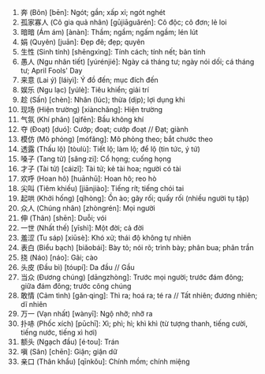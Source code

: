 1. 奔 (Bôn) [bēn]: Ngót; gần; xấp xỉ; ngót nghét
2. 孤家寡人 (Cô gia quả nhân) [gūjiāguǎrén]: Cô độc; cô đơn; lẻ loi
3. 暗暗 (Ám ám) [ànàn]: Thầm; ngầm; ngấm ngầm; lén lút
4. 娟 (Quyên) [juān]: Đẹp đẽ; đẹp; quyên
5. 生性 (Sinh tính) [shēngxìng]: Tính cách; tính nết; bản tính
6. 愚人 (Ngu nhân tiết) [yúrénjié]: Ngày cá tháng tư; ngày nói dối; cá tháng tư; April Fools' Day
7. 来意 (Lai ý) [láiyì]: Ý đồ đến; mục đích đến
8. 娱乐 (Ngu lạc) [yúlè]: Tiêu khiển; giải trí
9. 趁 (Sấn) [chèn]: Nhân (lúc); thừa (dịp); lợi dụng khi
10. 现场 (Hiện trường) [xiànchǎng]: Hiện trường
11. 气氛 (Khí phân) [qìfēn]: Bầu không khí
12. 夺 (Đoạt) [duó]: Cướp; đoạt; cướp đoạt // Đạt; giành
13. 模仿 (Mô phỏng) [mófǎng]: Mô phỏng theo; bắt chước theo
14. 透露 (Thấu lộ) [tòulù]: Tiết lộ; làm lộ; để lộ (tin tức, ý tứ)
15. 嗓子 (Tang tử) [sǎng·zi]: Cổ họng; cuống họng
16. 才子 (Tài tử) [cáizǐ]: Tài tử; kẻ tài hoa; người có tài
17. 欢呼 (Hoan hô) [huānhū]: Hoan hô; reo hò
18. 尖叫 (Tiêm khiếu) [jiānjiào]: Tiếng rít; tiếng chói tai
19. 起哄 (Khởi hống) [qǐhòng]: Ồn ào; gây rối; quấy rối (nhiều người tụ tập)
20. 众人 (Chúng nhân) [zhòngrén]: Mọi người
21. 伸 (Thân) [shēn]: Duỗi; vói
22. 一世 (Nhất thế) [yīshì]: Một đời; cả đời
23. 羞涩 (Tu sáp) [xiūsè]: Khó xử; thái độ không tự nhiên
24. 表白 (Biểu bạch) [biǎobái]: Bày tỏ; nói rõ; trình bày; phân bua; phân trần
25. 挠 (Náo) [náo]: Gãi; cào
26. 头皮 (Đầu bì) [tóupí]: Da đầu // Gầu
27. 当众 (Đương chúng) [dāngzhòng]: Trước mọi người; trước đám đông; giữa đám đông; trước công chúng
28. 敢情 (Cảm tình) [gǎn·qing]: Thì ra; hoá ra; té ra // Tất nhiên; đương nhiên; dĩ nhiên
29. 万一 (Vạn nhất) [wànyī]: Ngộ nhỡ; nhỡ ra
30. 扑哧 (Phốc xích) [pūchī]: Xì; phì; hì; khì khì (từ tượng thanh, tiếng cười, tiếng nước, tiếng xì hơi)
31. 额头 (Ngạch đầu) [é·tou]: Trán
32. 嗔 (Sân) [chēn]: Giận; giận dữ
33. 亲口 (Thân khẩu) [qīnkǒu]: Chính mồm; chính miệng